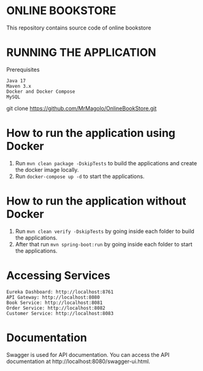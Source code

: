 # ONLINE BOOKSTORE
This repository contains  source code of online bookstore

# RUNNING THE APPLICATION
Prerequisites

    Java 17
    Maven 3.x
    Docker and Docker Compose
    MySQL

git clone https://github.com/MrMagolo/OnlineBookStore.git

# How to run the application using Docker
1. Run `mvn clean package -DskipTests` to build the applications and create the docker image locally.
2. Run `docker-compose up -d` to start the applications.

# How to run the application without Docker
1. Run `mvn clean verify -DskipTests` by going inside each folder to build the applications.
2. After that run `mvn spring-boot:run` by going inside each folder to start the applications.

# Accessing Services
    Eureka Dashboard: http://localhost:8761
    API Gateway: http://localhost:8080
    Book Service: http://localhost:8081
    Order Service: http://localhost:8082
    Customer Service: http://localhost:8083
# Documentation 
Swagger is used for API documentation. You can access the API documentation at http://localhost:8080/swagger-ui.html.




